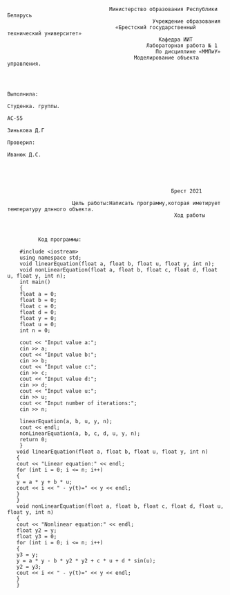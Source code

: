                                      Министерство образования Республики Беларусь
                                                   Учреждение образования
                                       «Брестский государственный технический университет»
                                                     Кафедра ИИТ
                                                 Лабораторная работа № 1
                                                    По дисциплине «ММПиУ»
                                             Моделирование объекта управления.



                                                                                                             Выполнила:
                                                                                                             Студенка. группы. 
                                                                                                             АС-55
                                                                                                             Зинькова Д.Г
                                                                                                             Проверил:
                                                                                                              Иванюк Д.C.
                                                                                                                                                        
                                                                                                                                                        
                                                                                                                                                        
                                                                                                                                                        
                                                                                                                                                        
                                                         Брест 2021
                                                       
                         Цель работы:Написать программу,которая иметирует температуру дпнного объекта.
                                                          Ход работы
                                                      
                                                      

              Код программы:

        #include <iostream>
        using namespace std;
        void linearEquation(float a, float b, float u, float y, int n);
        void nonLinearEquation(float a, float b, float c, float d, float u, float y, int n);
        int main()
        {
        float a = 0;
        float b = 0;
        float c = 0;
        float d = 0;
        float y = 0;
        float u = 0;
        int n = 0;

        cout << "Input value a:";
        cin >> a;
        cout << "Input value b:";
        cin >> b;
        cout << "Input value c:";
        cin >> c;
        cout << "Input value d:";
        cin >> d;
        cout << "Input value u:";
        cin >> u;
        cout << "Input number of iterations:";
        cin >> n;

        linearEquation(a, b, u, y, n);
        cout << endl;
        nonLinearEquation(a, b, c, d, u, y, n);
        return 0;
        }
       void linearEquation(float a, float b, float u, float y, int n)
       {
       cout << "Linear equation:" << endl;
       for (int i = 0; i <= n; i++)
       {
       y = a * y + b * u;
       cout << i << " - y(t)=" << y << endl;
       }
       }
       void nonLinearEquation(float a, float b, float c, float d, float u, float y, int n)
       {
       cout << "Nonlinear equation:" << endl;
       float y2 = y;
       float y3 = 0;
       for (int i = 0; i <= n; i++)
       {
       y3 = y;
       y = a * y - b * y2 * y2 + c * u + d * sin(u);
       y2 = y3;
       cout << i << " - y(t)=" << y << endl;
       }
       }

